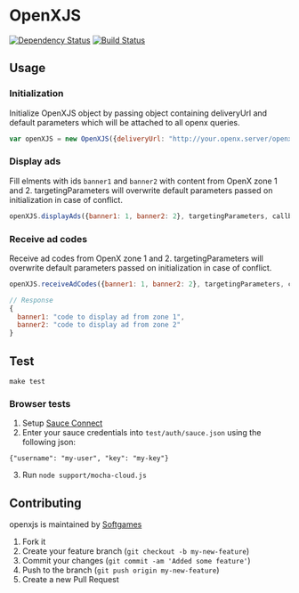 # OpenXJS
[![Dependency Status](https://gemnasium.com/softgames/openxjs.png)](https://gemnasium.com/softgames/openxjs)
[![Build Status](https://travis-ci.org/softgames/openxjs.png)](https://travis-ci.org/softgames/openxjs)

## Usage

### Initialization
Initialize OpenXJS object by passing object containing deliveryUrl and default parameters which will be attached to all openx queries.

```javascript
var openXJS = new OpenXJS({deliveryUrl: "http://your.openx.server/openx/www/delivery/",parameters: {}});
```

### Display ads
Fill elments with ids `banner1` and `banner2` with content from OpenX zone 1 and 2.
targetingParameters will overwrite default parameters passed on initialization in case of conflict.

```javascript
openXJS.displayAds({banner1: 1, banner2: 2}, targetingParameters, callback);
```

### Receive ad codes
Receive ad codes from OpenX zone 1 and 2.
targetingParameters will overwrite default parameters passed on initialization in case of conflict.

```javascript
openXJS.receiveAdCodes({banner1: 1, banner2: 2}, targetingParameters, callback);
```

```javascript
// Response
{
  banner1: "code to display ad from zone 1",
  banner2: "code to display ad from zone 2"
}
```

## Test

```
make test
```

### Browser tests
1. Setup [Sauce Connect](https://saucelabs.com/connect)
2. Enter your sauce credentials into `test/auth/sauce.json` using the following json:
```
{"username": "my-user", "key": "my-key"}
```
3. Run `node support/mocha-cloud.js`

## Contributing

openxjs is maintained by [Softgames](http://github.com/softgames)

1. Fork it
2. Create your feature branch (`git checkout -b my-new-feature`)
3. Commit your changes (`git commit -am 'Added some feature'`)
4. Push to the branch (`git push origin my-new-feature`)
5. Create a new Pull Request
